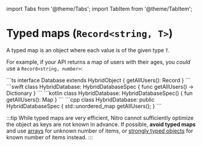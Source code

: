 ---
---

import Tabs from '@theme/Tabs';
import TabItem from '@theme/TabItem';

# Typed maps (`Record<string, T>`)

A typed map is an object where each value is of the given type `T`.

For example, if your API returns a map of users with their ages, you _could_ use a `Record<string, number>`:

<Tabs>
  <TabItem value="ts" label="TypeScript" default>
    ```ts
    interface Database extends HybridObject {
      getAllUsers(): Record<string, number>
    }
    ```
  </TabItem>
  <TabItem value="swift" label="Swift">
    ```swift
    class HybridDatabase: HybridDatabaseSpec {
      func getAllUsers() -> Dictionary<String, Double>
    }
    ```
  </TabItem>
  <TabItem value="kotlin" label="Kotlin">
    ```kotlin
    class HybridDatabase: HybridDatabaseSpec() {
      fun getAllUsers(): Map<String, Double>
    }
    ```
  </TabItem>
  <TabItem value="cpp" label="C++">
    ```cpp
    class HybridDatabase: public HybridDatabaseSpec {
      std::unordered_map<std::string, double> getAllUsers();
    }
    ```
  </TabItem>
</Tabs>

:::tip
While typed maps are very efficient, Nitro cannot sufficiently optimize the object as keys are not known in advance.
If possible, **avoid typed maps** and use [arrays](arrays) for unknown number of items, or [strongly typed objects](custom-types) for known number of items instead.
:::
